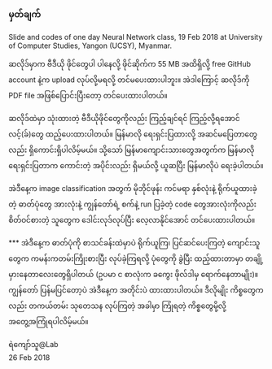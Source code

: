 ### မှတ်ချက်

Slide and codes of one day Neural Network class, 19 Feb 2018 at University of Computer Studies, Yangon (UCSY), Myanmar.

ဆလိုဒ်မှာက ဗီဒီယို ဖိုင်တွေပါ ပါနေလို့ ဖိုင်ဆိုက်က 55 MB အထိရှိလို့ free GitHub account နဲ့က upload လုပ်လို့မရလို့ တင်မပေးထားပါဘူး။
အဲဒါကြောင့် ဆလိုဒ်ကို PDF file အဖြစ်ပြောင်းပြီးတော့ တင်ပေးထားပါတယ်။

ဆလိုဒ်ထဲမှာ သုံးထားတဲ့ ဗီဒီယိုဖိုင်တွေကိုလည်း ကြည့်ချင်ရင် ကြည့်လို့ရအောင် လင့်(ခ်)တွေ ထည့်ပေးထားပါတယ်။
မြန်မာလို ရေးရှင်းပြထားလို့ အဆင်မပြေတာတွေလည်း ရှိကောင်းရှိပါလိမ့်မယ်။ 
သို့သော် မြန်မာကျောင်းသားတွေအတွက်က မြန်မာလို ရေးရှင်းပြတာက ကောင်းတဲ့ အပိုင်းလည်း ရှိမယ်လို့ ယူဆပြီး မြန်မာလိုပဲ ရေးခဲ့ပါတယ်။

အဲဒီနေ့က image classification အတွက် မိုဘိုင်ဖုန်း ကင်မရာ နှစ်လုံးနဲ့ ရိုက်ယူထားခဲ့တဲ့ ဓာတ်ပုံတွေ အားလုံးနဲ့ ကျွန်တော်ရဲ့ စက်နဲ့ run ပြခဲ့တဲ့ code တွေအားလုံးကိုလည်း စိတ်ဝင်စားတဲ့ သူတွေက ဒေါင်းလုဒ်လုပ်ပြီး လေ့လာနိုင်အောင် တင်ပေးထားပါတယ်။

*** အဲဒီနေ့က ဓာတ်ပုံကို စာသင်ခန်းထဲမှာပဲ ရိုက်ယူကြ၊ ပြင်ဆင်ပေးကြတဲ့ ကျောင်းသူတွေက ကမန်းကတမ်းကြိုးစားပြီး လုပ်ခဲ့ကြရလို့ ပုံတွေကို ခွဲပြီး ထည့်ထားတာမှာ တချို့ မှားနေတာလေးတွေရှိပါတယ် (ဥပမာ င စာလုံးက ခကွေး ဖိုလ်ဒါမှ ရောက်နေတာမျိုး)။ ကျွန်တော် ပြန်မပြင်တော့ပဲ အဲဒီနေ့က အတိုင်းပဲ ထားထားပါတယ်။ ဒီလိုမျိုး ကိစ္စတွေကလည်း တကယ်တမ်း သုတေသန လုပ်ကြတဲ့ အခါမှာ ကြုံရတဲ့ ကိစ္စတွေမို့လို့ အတွေ့အကြုံရပါလိမ့်မယ်။

ရဲကျော်သူ@Lab  
26 Feb 2018
